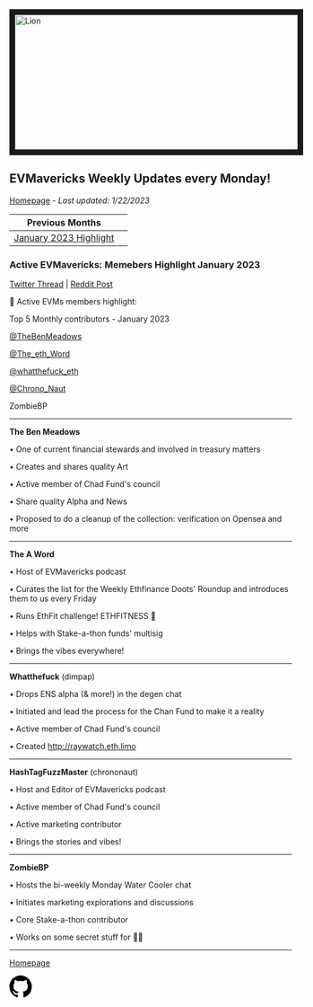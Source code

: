 <meta name="viewport" content="width=device-width,initial-scale=1">
<link rel="stylesheet" href="https://etheralpha.github.io/readme-themes/deep-blue.css">


    
<a href="https://looksrare.org/collections/0x7dDAA898D33D7aB252Ea5F89f96717c47B2fEE6e#items" target="_blank">
    <svg height="40" width="40" aria-hidden="true" viewBox="0 0 16 16" version="1.1" width="32" data-view-component="true" class="octicon octicon-mark-github v-align-left">
      <img src="https://i.imgur.com/aI3pPvn.png" 
alt="Lion" width="640" height="240" border=10" />
</a>    
                                            
                                      
                               
                                              
## EVMavericks Weekly Updates every Monday!
[Homepage](https://evmavericks-weekly.netlify.app) - *Last updated: 1/22/2023*

 

| Previous Months |   |
|--------------|---|
[January 2023 Highlight](https://members1--evmavericks-weekly.netlify.app)|

### Active EVMavericks: Memebers Highlight January 2023
                                              
[Twitter Thread](https://twitter.com/696_eth/status/1619596991264346114) | [Reddit Post](https://www.reddit.com/r/ethfinance/comments/10o0h5d/daily_general_discussion_january_29_2023/j6c599s/)
                                              
🦁 Active EVMs members highlight:

Top 5 Monthly contributors - January 2023

[@TheBenMeadows](https://twitter.com/TheBenMeadows)

[@The_eth_Word](https://twitter.com/The_eth_Word)

[@whatthefuck_eth](https://twitter.com/whatthefuck_eth)

[@Chrono_Naut](https://twitter.com/Chrono_Naut)

ZombieBP

------

**The Ben Meadows**


• One of current financial stewards and involved in treasury matters

• Creates and shares quality Art

• Active member of Chad Fund's council

• Share quality Alpha and News

• Proposed to do a cleanup of the collection: verification on Opensea and more

---

**The A Word**


• Host of EVMavericks podcast

• Curates the list for the Weekly Ethfinance Doots' Roundup and introduces them to us every Friday

• Runs EthFit challenge! ETHFITNESS 💪

• Helps with Stake-a-thon funds' multisig

• Brings the vibes everywhere!

---

**Whatthefuck** (dimpap)


• Drops ENS alpha (& more!) in the degen chat

• Initiated and lead the process for the Chan Fund to make it a reality

• Active member of Chad Fund's council

• Created http://raywatch.eth.limo

---
**HashTagFuzzMaster** (chrononaut)


• Host and Editor of EVMavericks podcast

• Active member of Chad Fund's council

• Active marketing contributor

• Brings the stories and vibes!

---

**ZombieBP**

• Hosts the bi-weekly Monday Water Cooler chat

• Initiates marketing explorations and discussions

• Core Stake-a-thon contributor

• Works on some secret stuff for 🦁👀

---
                                              
[Homepage](https://evmavericks-weekly.netlify.app)

    
<a id="github-link" href="https://github.com/etheralpha/evm-updates/" target="_blank">
  <svg height="40" width="40" aria-hidden="true" viewBox="0 0 16 16" version="1.1" width="32" data-view-component="true" class="octicon octicon-mark-github v-align-middle">
      <path fill-rule="evenodd" d="M8 0C3.58 0 0 3.58 0 8c0 3.54 2.29 6.53 5.47 7.59.4.07.55-.17.55-.38 0-.19-.01-.82-.01-1.49-2.01.37-2.53-.49-2.69-.94-.09-.23-.48-.94-.82-1.13-.28-.15-.68-.52-.01-.53.63-.01 1.08.58 1.23.82.72 1.21 1.87.87 2.33.66.07-.52.28-.87.51-1.07-1.78-.2-3.64-.89-3.64-3.95 0-.87.31-1.59.82-2.15-.08-.2-.36-1.02.08-2.12 0 0 .67-.21 2.2.82.64-.18 1.32-.27 2-.27.68 0 1.36.09 2 .27 1.53-1.04 2.2-.82 2.2-.82.44 1.1.16 1.92.08 2.12.51.56.82 1.27.82 2.15 0 3.07-1.87 3.75-3.65 3.95.29.25.54.73.54 1.48 0 1.07-.01 1.93-.01 2.2 0 .21.15.46.55.38A8.013 8.013 0 0016 8c0-4.42-3.58-8-8-8z"></path>
  </svg>
</a>



